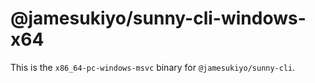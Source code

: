 # @jamesukiyo/sunny-cli-windows-x64

This is the `x86_64-pc-windows-msvc` binary for `@jamesukiyo/sunny-cli`.